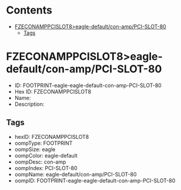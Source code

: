 



Contents
========

* [FZECONAMPPCISLOT8>eagle-default/con-amp/PCI-SLOT-80](#fzeconamppcislot8eagle-defaultcon-amppci-slot-80)
	* [Tags](#tags)

# FZECONAMPPCISLOT8>eagle-default/con-amp/PCI-SLOT-80

- ID: FOOTPRINT-eagle-eagle-default-con-amp-PCI-SLOT-80
- Hex ID: FZECONAMPPCISLOT8
- Name: 
- Description: 

## Tags

- hexID: FZECONAMPPCISLOT8
- oompType: FOOTPRINT
- oompSize: eagle
- oompColor: eagle-default
- oompDesc: con-amp
- oompIndex: PCI-SLOT-80
- oompName: eagle-default/con-amp/PCI-SLOT-80
- oompID: FOOTPRINT-eagle-eagle-default-con-amp-PCI-SLOT-80
